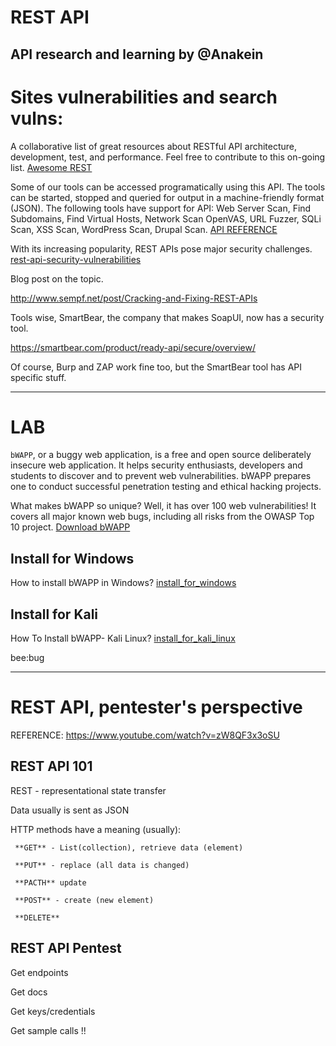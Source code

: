 # REST API
API research and learning by @Anakein
-------
# Sites vulnerabilities and search vulns:

A collaborative list of great resources about RESTful API architecture, development, test, and performance. Feel free to contribute to this on-going list. [Awesome REST](https://github.com/marmelab/awesome-rest#public-rest-apis-to-use-in-tests)
 

Some of our tools can be accessed programatically using this API. The tools can be started, stopped and queried for output in a machine-friendly format (JSON). The following tools have support for API: Web Server Scan, Find Subdomains, Find Virtual Hosts, Network Scan OpenVAS, URL Fuzzer, SQLi Scan, XSS Scan, WordPress Scan, Drupal Scan. 
[API REFERENCE](https://pentest-tools.com/api_reference)


With its increasing popularity, REST APIs pose major security challenges. 
[rest-api-security-vulnerabilities](https://dzone.com/articles/rest-api-security-vulnerabilities)

Blog post on the topic.

http://www.sempf.net/post/Cracking-and-Fixing-REST-APIs

Tools wise, SmartBear, the company that makes SoapUI, now has a security tool.

https://smartbear.com/product/ready-api/secure/overview/

Of course, Burp and ZAP work fine too, but the SmartBear tool has API specific stuff.

-------
# LAB
`bWAPP`, or a buggy web application, is a free and open source deliberately insecure web application.
It helps security enthusiasts, developers and students to discover and to prevent web vulnerabilities.
bWAPP prepares one to conduct successful penetration testing and ethical hacking projects.

What makes bWAPP so unique? Well, it has over 100 web vulnerabilities!
It covers all major known web bugs, including all risks from the OWASP Top 10 project.
[Download bWAPP](https://sourceforge.net/projects/bwapp/files/bWAPP/)

## Install for Windows
How to install bWAPP in Windows?
[install_for_windows](https://www.youtube.com/watch?reload=9&v=F3QcgmCuEC0)

## Install for Kali
How To Install bWAPP- Kali Linux?
[install_for_kali_linux](https://www.crackitdown.com/2018/05/how-to-install-bwapp-kali-linux.html)

bee:bug

-------
# REST API, pentester's perspective
REFERENCE: https://www.youtube.com/watch?v=zW8QF3x3oSU

## REST API 101

REST - representational state transfer

Data usually is sent as JSON

HTTP methods have a meaning (usually):

     **GET** - List(collection), retrieve data (element)
    
     **PUT** - replace (all data is changed)
    
     **PACTH** update
    
     **POST** - create (new element)
     
     **DELETE**
     
## REST API Pentest

Get endpoints

Get docs

Get keys/credentials

Get sample calls !!


    
    
